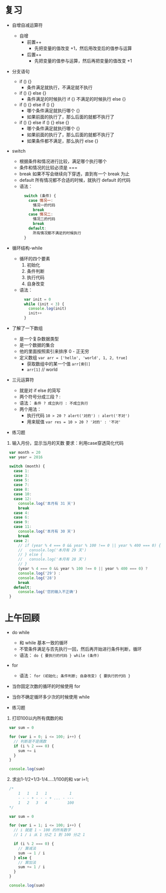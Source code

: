 # 复习

- 自增自减运算符
  + 自增
    + 前置++
      + 先把变量的值改变 +1，然后用改变后的值参与运算
    + 后置++
      + 先把变量的值参与运算，然后再把变量的值改变 +1

- 分支语句
  + if () {}
    + 条件满足就执行，不满足就不执行
  + if () {} else {}
    + 条件满足的时候执行 if {} 不满足的时候执行 else {}
  + if () {} else if () {}
    + 哪个条件满足就执行哪个 {}
    + 如果前面的执行了，那么后面的就都不执行了
  + if () {} else if () {} else {}
    + 哪个条件满足就执行哪个 {}
    + 如果前面的执行了，那么后面的就都不执行了
    + 如果条件都不满足，那么执行 else {}

- switch
  + 根据条件和情况进行比较，满足哪个执行哪个
  + 条件和情况的比较必须是 ===
  + break 如果不写会继续向下穿透，直到有一个 break 为止
  + default 所有情况都不合适的时候，就执行 default 的代码
  + 语法：
    ```javascript
      switch (条件) {
        case 情况一:
          情况一的代码
          break
        case 情况二:
          情况二的代码
          break
        default:
          所有情况都不满足的时候执行
      }
    ```

- 循环结构-while
  + 循环的四个要素
    1. 初始化
    2. 条件判断
    3. 执行代码
    4. 自身改变
  + 语法：
    ```javascript
      var init = 0
      while (init < 3) {
        console.log(init)
        init++
      }
    ```

- 了解了一下数组
  + 是一个复杂数据类型
  + 是一个数据的集合
  + 他的里面按照索引来排序 0 - 正无穷
  + 定义数组 `var arr = ['hello', 'world', 1, 2, true]`
    + 获取数组中的某一个值 `arr[索引]`
    + `arr[1]` // world

- 三元运算符
  + 就是对 if else 的简写
  + 两个符号分成三段 ? :
  + 语法： `条件 ? 成立执行 : 不成立执行`
  + 两个用法：
    + 执行代码 `10 > 20 ? alert('对的') : alert('不对')`
    + 用来赋值 `var res = 10 > 20 ? '对的' : '不对'`

- 练习题

1. 输入月份，显示当月的天数  要求：利用case穿透简化代码
```javascript
  var month = 20
  var year = 2016

  switch (month) {
    case 1:
    case 3:
    case 5:
    case 7:
    case 8:
    case 10:
    case 12:
      console.log('本月有 31 天')
      break
    case 4:
    case 6:
    case 9:
    case 11:
      console.log('本月有 30 天')
      break
    case 2:
      // if (year % 4 === 0 && year % 100 !== 0 || year % 400 === 0) {
      //   console.log('本月有 29 天')
      // } else {
      //   console.log('本月有 28 天')
      // }
      (year % 4 === 0 && year % 100 !== 0 || year % 400 === 0) ?
      console.log('29') :
      console.log('28')
      break
    default:
      console.log('您的输入不正确')
  }

```


# 上午回顾

- do while
  + 和 while 基本一致的循环
  + 不管条件满足与否先执行一回，然后再开始进行条件判断，循环
  + 语法： `do { 要执行的代码 } while (条件)`
- for
  + 语法： `for (初始化; 条件判断; 自身改变) { 要执行的代码 }`

- 当你固定次数的循环的时候使用 for
- 当你不确定循环多少次的时候使用 while

- 练习题

1. 打印100以内所有偶数的和
```javascript
  var sum = 0

  for (var i = 0; i <= 100; i++) {
    // 判断是不是偶数
    if (i % 2 === 0) {
      sum += i
    }
  }

  console.log(sum)
```

2. 求出1-1/2+1/3-1/4…..1/100的和 var i=1;
```javascript
  /*
      1   1   1   1          1
      - - - + - - - + ... - ---
      1   2   3   4         100
  */

  var sum = 0

  for (var i = 1; i <= 100; i++) {
    // i 就是 1 ~ 100 的所有数字
    // 1 / i 从 1 分之 1 到 100 分之 1

    if (i % 2 === 0) {
      // 算减法
      sum -= 1 / i
    } else {
      // 算加法
      sum += 1 / i
    }
  }

  console.log(sum)
```
